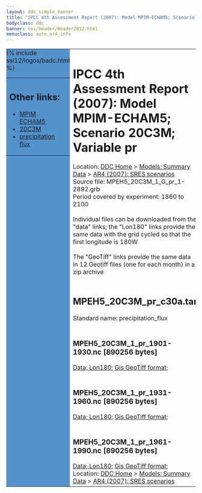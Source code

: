 ```yaml
---
layout: ddc_simple_banner
title: "IPCC 4th Assessment Report (2007): Model MPIM-ECHAM5; Scenario 20C3M; Variable pr"
bodyclass: ddc
banner: ssi/header/Header2012.html
menuclass: auto_ar4_info
---
```



<table width="100%" border="0" cellspacing="0" cellpadding="0" style="border-collapse: collapse;">
<tr style="margin:0;padding:0;border:0;">
<td style="margin:0;padding:0;border:0;height:1pt;width:150pt;background:#5492CD;" valign="top" >

<div id="lh-col2" class="auto_ar4_info">
<table class="menumain" bgcolor="#5492CD" cellspacing="0" width="100%" border="0">
<tr><td>
<h2> Other links:</h2>
<ul>
<li><a href="/auto/ar4/model-MPIM-ECHAM5.html">MPIM<br/>ECHAM5</a></li>
<li><a href="/auto/ar4/scenario-20C3M.html">20C3M</a></li>
<li><a href="/auto/ar4/var-precipitation_flux.html">precipitation flux</a></li>
</ul>
</td></tr>
{% include ssi12/logos/badc.html %}
</table>
</div>
</td>
<td><h1>IPCC 4th Assessment Report (2007): Model MPIM-ECHAM5; Scenario 20C3M; Variable pr</h1>

<!-- Breadcrumb1 -->
<div id="breadcrumb1" align="left">
Location: <a href="/index.html">DDC Home</a> > <a href="/sim/gcm_clim/">Models: Summary Data</a>
> <a href="/sim/gcm_clim/SRES_AR4/index.html">AR4 (2007): SRES scenarios</a>
</div>
<!-- End of Breadcrumb1 -->Source file: MPEH5_20C3M_1_G_pr_1-2892.grb
<br/>
Period covered by experiment: 1860 to 2100<br/>
<br/>Individual files can be downloaded from the "data" links; the "Lon180" links provide the same data
         with the grid cycled so that the first longitude is 180W<br/>
<br/>The "GeoTiff" links provide the same data in 12 Geotiff files (one for each month)
          in a zip archive<br/>
<br/><h2>MPEH5_20C3M_pr_c30a.tar</h2>
Standard name: precipitation_flux<br>
<br/><h3>MPEH5_20C3M_1_pr_1901-1930.nc [890256 bytes]</h3>
<a href="http://apps.ipcc-data.org/cgi-bin/downl/ar4_nc/pr/MPEH5_20C3M_1_pr_1901-1930.nc">Data; </a><a href="http://apps.ipcc-data.org/cgi-bin/downl/ar4_nc/pr/MPEH5_20C3M_1_pr_1901-1930.cyto180.nc"> Lon180</a>; <a href="/cgi-bin/downl/ar4_tif/pr/MPEH5_20C3M_1_pr_1901-1930.zip">Gis GeoTiff format; </a><br/>
<br/><h3>MPEH5_20C3M_1_pr_1931-1960.nc [890256 bytes]</h3>
<a href="http://apps.ipcc-data.org/cgi-bin/downl/ar4_nc/pr/MPEH5_20C3M_1_pr_1931-1960.nc">Data; </a><a href="http://apps.ipcc-data.org/cgi-bin/downl/ar4_nc/pr/MPEH5_20C3M_1_pr_1931-1960.cyto180.nc"> Lon180</a>; <a href="/cgi-bin/downl/ar4_tif/pr/MPEH5_20C3M_1_pr_1931-1960.zip">Gis GeoTiff format; </a><br/>
<br/><h3>MPEH5_20C3M_1_pr_1961-1990.nc [890256 bytes]</h3>
<a href="http://apps.ipcc-data.org/cgi-bin/downl/ar4_nc/pr/MPEH5_20C3M_1_pr_1961-1990.nc">Data; </a><a href="http://apps.ipcc-data.org/cgi-bin/downl/ar4_nc/pr/MPEH5_20C3M_1_pr_1961-1990.cyto180.nc"> Lon180</a>; <a href="/cgi-bin/downl/ar4_tif/pr/MPEH5_20C3M_1_pr_1961-1990.zip">Gis GeoTiff format; </a><br/>
<!-- Breadcrumb2 -->
<div id="breadcrumb2" align="left">
Location: <a href="/index.html">DDC Home</a> > <a href="/sim/gcm_clim/">Models: Summary Data</a>
> <a href="/sim/gcm_clim/SRES_AR4/index.html">AR4 (2007): SRES scenarios</a>
</div>
<!-- End of Breadcrumb2 --></td></tr></table>
